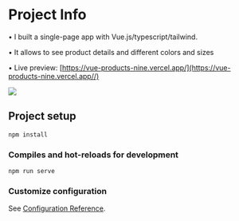 # Project Info

• I built a single-page app with Vue.js/typescript/tailwind.

• It allows to see product details and different colors and sizes

• Live preview: [https://vue-products-nine.vercel.app/](https://vue-products-nine.vercel.app//)

![](preview.gif)


## Project setup
```
npm install
```

### Compiles and hot-reloads for development
```
npm run serve
```

### Customize configuration
See [Configuration Reference](https://cli.vuejs.org/config/).
